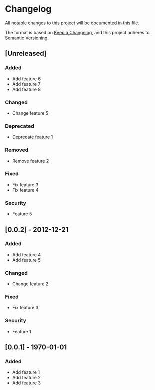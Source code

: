# Changelog
All notable changes to this project will be documented in this file.

The format is based on [Keep a Changelog](https://keepachangelog.com/en/1.0.0/),
and this project adheres to [Semantic Versioning](https://semver.org/spec/v2.0.0.html).

## [Unreleased]

### Added
- Add feature 6
- Add feature 7
- Add feature 8

### Changed
- Change feature 5

### Deprecated
- Deprecate feature 1

### Removed
- Remove feature 2

### Fixed
- Fix feature 3
- Fix feature 4

### Security
- Feature 5

## [0.0.2] - 2012-12-21

### Added
- Add feature 4
- Add feature 5

### Changed
- Change feature 2

### Fixed
- Fix feature 3

### Security
- Feature 1

## [0.0.1] - 1970-01-01

### Added
- Add feature 1
- Add feature 2
- Add feature 3
